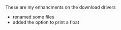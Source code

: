 These are my enhancments on the download drivers 

- renamed some files
- added the option to print a float